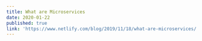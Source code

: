 ```yaml
---
title: What are Microservices
date: 2020-01-22
published: true
link: 'https://www.netlify.com/blog/2019/11/18/what-are-microservices/'
---
```

